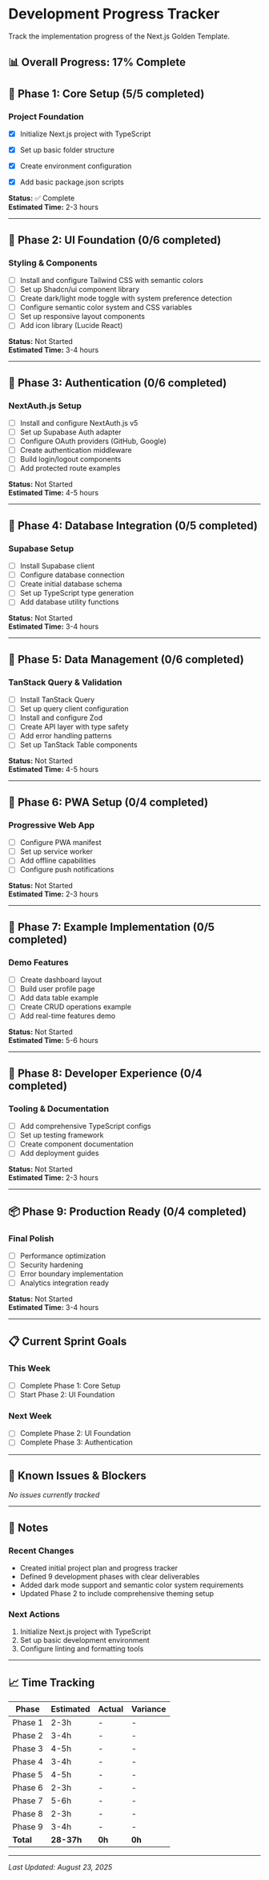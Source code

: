 # Development Progress Tracker

Track the implementation progress of the Next.js Golden Template.

## 📊 Overall Progress: 17% Complete

## 🎯 Phase 1: Core Setup (5/5 completed)

### Project Foundation
- [x] Initialize Next.js project with TypeScript
- [x] Set up basic folder structure
- [x] Create environment configuration
- [x] Add basic package.json scripts


**Status:** ✅ Complete  
**Estimated Time:** 2-3 hours

---

## 🎨 Phase 2: UI Foundation (0/6 completed)

### Styling & Components
- [ ] Install and configure Tailwind CSS with semantic colors
- [ ] Set up Shadcn/ui component library
- [ ] Create dark/light mode toggle with system preference detection
- [ ] Configure semantic color system and CSS variables
- [ ] Set up responsive layout components
- [ ] Add icon library (Lucide React)

**Status:** Not Started  
**Estimated Time:** 3-4 hours

---

## 🔐 Phase 3: Authentication (0/6 completed)

### NextAuth.js Setup
- [ ] Install and configure NextAuth.js v5
- [ ] Set up Supabase Auth adapter
- [ ] Configure OAuth providers (GitHub, Google)
- [ ] Create authentication middleware
- [ ] Build login/logout components
- [ ] Add protected route examples

**Status:** Not Started  
**Estimated Time:** 4-5 hours

---

## 💾 Phase 4: Database Integration (0/5 completed)

### Supabase Setup
- [ ] Install Supabase client
- [ ] Configure database connection
- [ ] Create initial database schema
- [ ] Set up TypeScript type generation
- [ ] Add database utility functions

**Status:** Not Started  
**Estimated Time:** 3-4 hours

---

## 📡 Phase 5: Data Management (0/6 completed)

### TanStack Query & Validation
- [ ] Install TanStack Query
- [ ] Set up query client configuration
- [ ] Install and configure Zod
- [ ] Create API layer with type safety
- [ ] Add error handling patterns
- [ ] Set up TanStack Table components

**Status:** Not Started  
**Estimated Time:** 4-5 hours

---

## 📱 Phase 6: PWA Setup (0/4 completed)

### Progressive Web App
- [ ] Configure PWA manifest
- [ ] Set up service worker
- [ ] Add offline capabilities
- [ ] Configure push notifications

**Status:** Not Started  
**Estimated Time:** 2-3 hours

---

## 🚀 Phase 7: Example Implementation (0/5 completed)

### Demo Features
- [ ] Create dashboard layout
- [ ] Build user profile page
- [ ] Add data table example
- [ ] Create CRUD operations example
- [ ] Add real-time features demo

**Status:** Not Started  
**Estimated Time:** 5-6 hours

---

## 🔧 Phase 8: Developer Experience (0/4 completed)

### Tooling & Documentation
- [ ] Add comprehensive TypeScript configs
- [ ] Set up testing framework
- [ ] Create component documentation
- [ ] Add deployment guides

**Status:** Not Started  
**Estimated Time:** 2-3 hours

---

## 📦 Phase 9: Production Ready (0/4 completed)

### Final Polish
- [ ] Performance optimization
- [ ] Security hardening
- [ ] Error boundary implementation
- [ ] Analytics integration ready

**Status:** Not Started  
**Estimated Time:** 3-4 hours

---

## 📋 Current Sprint Goals

### This Week
- [ ] Complete Phase 1: Core Setup
- [ ] Start Phase 2: UI Foundation

### Next Week
- [ ] Complete Phase 2: UI Foundation
- [ ] Complete Phase 3: Authentication

---

## 🐛 Known Issues & Blockers

*No issues currently tracked*

---

## 📝 Notes

### Recent Changes
- Created initial project plan and progress tracker
- Defined 9 development phases with clear deliverables
- Added dark mode support and semantic color system requirements
- Updated Phase 2 to include comprehensive theming setup

### Next Actions
1. Initialize Next.js project with TypeScript
2. Set up basic development environment
3. Configure linting and formatting tools

---

## 📈 Time Tracking

| Phase | Estimated | Actual | Variance |
|-------|-----------|--------|----------|
| Phase 1 | 2-3h | - | - |
| Phase 2 | 3-4h | - | - |
| Phase 3 | 4-5h | - | - |
| Phase 4 | 3-4h | - | - |
| Phase 5 | 4-5h | - | - |
| Phase 6 | 2-3h | - | - |
| Phase 7 | 5-6h | - | - |
| Phase 8 | 2-3h | - | - |
| Phase 9 | 3-4h | - | - |
| **Total** | **28-37h** | **0h** | **0h** |

---

*Last Updated: August 23, 2025*
